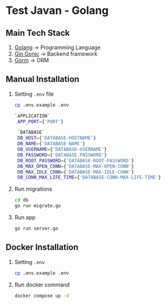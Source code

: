 # Test Javan - Golang

## Main Tech Stack

1. [Golang](https://golang.org/) -> Programming Language
2. [Gin Gonic](https://github.com/gin-gonic) -> Backend framework
3. [Gorm](https://gorm.io/index.html) -> ORM

## Manual Installation

1. Setting `.env` file

   ```sh
   cp .env.example .env
   ```

   ```sh
   `APPLICATION`
    APP_PORT={'PORT'}

    `DATABASE`
    DB_HOST={'DATABASE-HOSTNAME'}
    DB_NAME={'DATABASE-NAME'}
    DB_USERNAME={'DATABASE-USERNAME'}
    DB_PASSWORD={'DATABASE-PASSWORD'}
    DB_ROOT_PASSWORD={'DATABASE-ROOT-PASSWORD'}
    DB_MAX_OPEN_CONN={'DATABASE-MAX-OPEN-CONN'}
    DB_MAX_IDLE_CONN={'DATABASE-MAX-IDLE-CONN'}
    DB_CONN_MAX_LIFE_TIME={'DATABASE-CONN-MAX-LIFE-TIME'}
   ```

2. Run migrations

   ```sh
   cd db
   go run migrate.go
   ```

3. Run app

   ```sh
   go run server.go
   ```

## Docker Installation

1. Setting `.env`

   ```sh
   cp .env.example .env
   ```

2. Run docker command

   ```sh
   docker compose up -d
   ```
